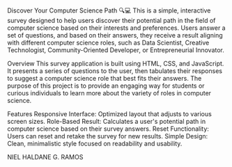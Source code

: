 Discover Your Computer Science Path 🔍💻
This is a simple, interactive survey designed to help users discover their potential path in the field of computer science based on their interests and preferences. Users answer a set of questions, and based on their answers, they receive a result aligning with different computer science roles, such as Data Scientist, Creative Technologist, Community-Oriented Developer, or Entrepreneurial Innovator.

Overview
This survey application is built using HTML, CSS, and JavaScript. It presents a series of questions to the user, then tabulates their responses to suggest a computer science role that best fits their answers. 
The purpose of this project is to provide an engaging way for students or curious individuals to learn more about the variety of roles in computer science.

Features
Responsive Interface: Optimized layout that adjusts to various screen sizes.
Role-Based Result: Calculates a user's potential path in computer science based on their survey answers.
Reset Functionality: Users can reset and retake the survey for new results.
Simple Design: Clean, minimalistic style focused on readability and usability.

NIEL HALDANE G. RAMOS
